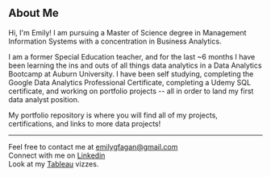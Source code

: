## About Me
Hi, I'm Emily! I am pursuing a Master of Science degree in Management Information Systems with a concentration in Business Analytics. 

I am a former Special Education teacher, and for the last ~6 months I have been learning the ins and outs of all things data analytics in a Data Analytics Bootcamp at Auburn University. I have been self studying, completing the Google Data Analytics Professional Certificate, completing a Udemy SQL certificate, and working on portfolio projects -- all in order to land my first data analyst position. 

My portfolio repository is where you will find all of my projects, certifications, and links to more data projects!

----------------------------------------------------------------------
Feel free to contact me at emilygfagan@gmail.com   
Connect with me on [Linkedin](https://www.linkedin.com/in/emilygfagan/)      
Look at my [Tableau](https://public.tableau.com/app/profile/emi.fagan/vizzes) vizzes.
